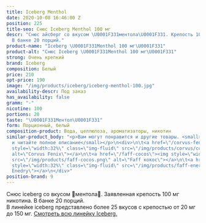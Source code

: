 ```yaml
---
title: Iceberg Menthol
date: 2020-10-08 16:46:00 Z
position: 225
title-seo: Снюс Iceberg Menthol 100 мг
descr: "Снюс айсберг со вкусом \U0001F331ментола\U0001F331. Крепость 100 мг никотина.
  В банке 20 порций."
product-name: "Iceberg \U0001F331Menthol 100 мг\U0001F331"
product-alt: "Снюс Iceberg \U0001F331Menthol 100 мг\U0001F331"
strong: Очень крепкий
brand: Iceberg
composition: Белый
price: 210
opt-price: 190
image: "/img/products/iceberg/iceberg-menthol-100.jpg"
availability-descr: Под заказ
has_availability: false
gramm: "-"
nicotine: 100
portions: 20
taste: "\U0001F331Ментол\U0001F331"
form: Порционный, белый
composition-product: Вода, целлюлоза, ароматизаторы, никотин
similar-product_body: "<p>Вам могут понравится и другие товары. <small>Жмите на картинки
  и читайте полное описание</small></p>\n<div>\n\t<a href=\"/corvus-fenix-barberry\"><img
  style=\"width:32%\" class=\"img-fluid\" src=\"/img/products/corvus/corvus-fenix.png\"
  alt=\"Corvus Fenix\"></a>\n\t<a href=\"/faff-cocos\"><img style=\"width:32%\" class=\"img-fluid\"
  src=\"/img/products/faff-cocos.png\" alt=\"Faff кокос\"></a>\n\t<a href=\"/faff-snus-energy\"><img
  style=\"width:32%\" class=\"img-fluid\" src=\"/img/products/faff-energy.png\" alt=\"Faff
  Enedry\"></a>\n</div>"
position-brand: 9
---
```


Снюс iceberg со вкусом 🌱ментола🌱. Заявленная крепость 100 мг никотина. В банке 20 порций.<br> 
В линейке iceberg представлено более 25 вкусов с крепостью от 20 мг до 150 мг. <a href="/iceberg">Смотреть всю линейку Iceberg.</a>